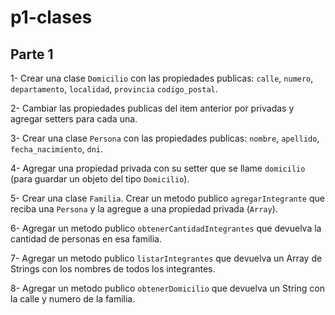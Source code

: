 # p1-clases

## Parte 1

1- Crear una clase `Domicilio` con las propiedades publicas: `calle`, `numero`, `departamento`, `localidad`, `provincia` `codigo_postal`.

2- Cambiar las propiedades publicas del item anterior por privadas y agregar setters para cada una.

3- Crear una clase `Persona` con las propiedades publicas: `nombre`, `apellido`, `fecha_nacimiento`, `dni`.

4- Agregar una propiedad privada con su setter que se llame `domicilio` (para guardar un objeto del tipo `Domicilio`).

5- Crear una clase `Familia`. Crear un metodo publico `agregarIntegrante` que reciba una `Persona` y la agregue a una propiedad privada (`Array`).

6- Agregar un metodo publico `obtenerCantidadIntegrantes` que devuelva la cantidad de personas en esa familia.

7- Agregar un metodo publico `listarIntegrantes` que devuelva un Array de Strings con los nombres de todos los integrantes.

8- Agregar un metodo publico `obtenerDomicilio` que devuelva un String con la calle y numero de la familia.
